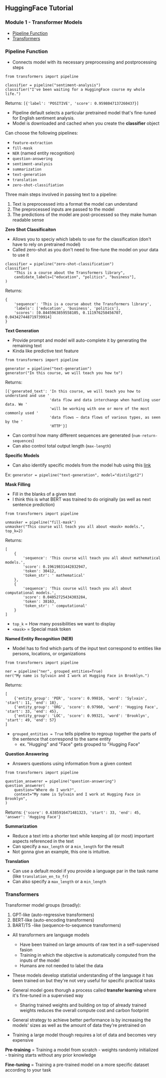 
## HuggingFace Tutorial

### Module 1 - Transformer Models

- [Pipeline Function](#pipeline-punction)
- [Transformers](#transformers)

### Pipeline Function

- Connects model with its necessary preprocessing and postprocessing steps

```
from transformers import pipeline

classifier = pipeline("sentiment-analysis")
classifier("I've been waiting for a HuggingFace course my whole life.")
```

Returns: `[{'label': 'POSITIVE', 'score': 0.9598047137260437}]`

- Pipeline default selects a particular pretrained model that's fine-tuned for English sentiment analysis.
- Model is downloaded and cached when you create the **classifier** object

Can choose the following pipelines:
- `feature-extraction`
- `fill-mask`
- `NER` (named entity recognition)
- `question-answering`
- `sentiment-analysis`
- `summarization`
- `text-generation`
- `translation`
- `zero-shot-classifiation`

Three main steps involved in passing text to a pipeline:
1. Text is preprocessed into a format the model can understand
2. The preprocessed inputs are passed to the model
3. The predictions of the model are post-processed so they make human readable sense

**Zero Shot Classificaiton**
- Allows you to speciy which labels to use for the classification (don't have to rely on pretrained model)
- Called zero-shot as you don't need to fine-tune the model on your data to use it

```
classifier = pipeline("zero-shot-classification")
classifier(
    "This is a course about the Transformers library",
    candidate_labels=["education", "politics", "business"],
)
```

Returns: 
```
{
    'sequence': 'This is a course about the Transformers library',
    'labels': ['education', 'business', 'politics'],
    'scores': [0.8445963859558105, 0.111976258456707, 0.043427448719739914]
}
```

**Text Generation**
 - Provide prompt and model will auto-complete it by generating the remaining text
 - Kinda like predictive text feature

```
from transformers import pipeline

generator = pipeline("text-generation")
generator("In this course, we will teach you how to")
```

Returns:
```
[{'generated_text': 'In this course, we will teach you how to understand and use '
                    'data flow and data interchange when handling user data. We '
                    'will be working with one or more of the most commonly used '
                    'data flows — data flows of various types, as seen by the '
                    'HTTP'}]
```

- Can control how many different sequences are generated (`num-return-sequences`)
- Can also control total output length (`max-length`)


**Specific Models**
- Can also identify specific models from the model hub using this [link](https://huggingface.co/models)

Ex: `generator = pipeline("text-generation", model="distilgpt2")`



**Mask Filling**
- Fill in the blanks of a given text
- I think this is what BERT was trained to do originally (as well as next sentence prediction)

```
from transformers import pipeline

unmasker = pipeline("fill-mask")
unmasker("This course will teach you all about <mask> models.", top_k=2)
```

Returns:
```
[
    {   
        'sequence': 'This course will teach you all about mathematical models.',
        'score': 0.19619831442832947,
        'token': 30412,
        'token_str': ' mathematical'
    },
    {
        'sequence': 'This course will teach you all about computational models.',
        'score': 0.04052725434303284,
        'token': 38163,
        'token_str': ' computational'
    }
]
```

- `top_k` = How many possibilities we want to display
- `<mask>` = Special mask token


**Named Entity Recognition (NER)**
- Model has to find which parts of the input text correspond to entities like persons, locations, or organizations

```
from transformers import pipeline

ner = pipeline("ner", grouped_entities=True)
ner("My name is Sylvain and I work at Hugging Face in Brooklyn.")
```

Returns:
```
[
    {'entity_group': 'PER', 'score': 0.99816, 'word': 'Sylvain', 'start': 11, 'end': 18}, 
    {'entity_group': 'ORG', 'score': 0.97960, 'word': 'Hugging Face', 'start': 33, 'end': 45}, 
    {'entity_group': 'LOC', 'score': 0.99321, 'word': 'Brooklyn', 'start': 49, 'end': 57}
]
```

- `grouped_entities = True` tells pipeline to regroup together the parts of the sentence that correspond to the same entity
    - ex. "Hugging" and "Face" gets grouped to "Hugging Face"

**Question Answering**
- Answers questions using information from a given context

```
from transformers import pipeline

question_answerer = pipeline("question-answering")
question_answerer(
    question="Where do I work?",
    context="My name is Sylvain and I work at Hugging Face in Brooklyn",
)
```

Returns: `{'score': 0.6385916471481323, 'start': 33, 'end': 45, 'answer': 'Hugging Face'}`

**Summarization**
- Reduce a text into a shorter text while keeping all (or most) important aspects referenced in the text
- Can specify a `max_length` or a `min_length` for the result
- Not gonna give an example, this one is intuitive.

**Translation**
- Can use a default model if you provide a language par in the task name (like `translation_en_to_fr`)
- Can also specify a `max_length` or a `min_length`



### Transformers

Transformer model groups (broadly):
1. GPT-like (auto-regressive transformers)
2. BERT-like (auto-encoding transformers)
3. BART/T5 -like (sequence-to-sequence transformers)

- All transformers are language models
    - Have been trained on large amounts of raw text in a self-supervised fasion
    - Training in which the objective is automatically computed from the inputs of the model
    - Humans are not needed to label the data

- These models develop statistial understanding of the language it has been trained on but they're not very useful for specific practical tasks
- General model goes thorugh a process called **transfer learning** where it's fine-tuned in a supervised way
    - Sharing trained weights and building on top of already trained weights reduces the overall compute cost and carbon footprint

- General strategy to achieve better performance is by increasing the models' sizes as well as the amount of data they're pretrained on
- Training a large model though requires a lot of data and becomes very expensive

**Pre-training** = Training a model from scratch
    - weights randomly initialized
    - training starts without any prior knowledge

**Fine-tuning** = Training a pre-trained model on a more specific dataset according to your task 
